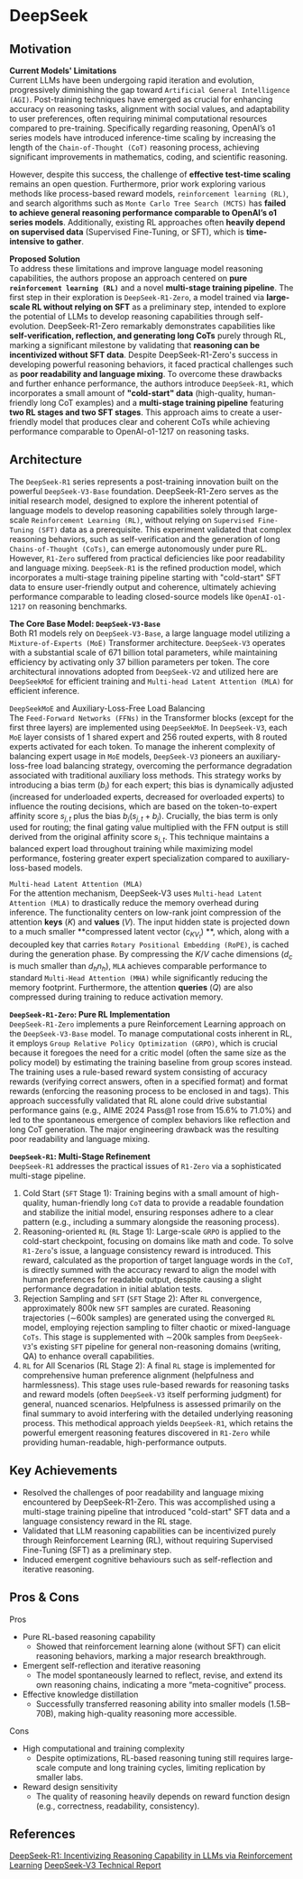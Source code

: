 # DeepSeek

## Motivation

**Current Models' Limitations**<br>
Current LLMs have been undergoing rapid iteration and evolution, progressively diminishing the gap toward `Artificial General Intelligence (AGI)`. Post-training techniques have emerged as crucial for enhancing accuracy on reasoning tasks, alignment with social values, and adaptability to user preferences, often requiring minimal computational resources compared to pre-training. Specifically regarding reasoning, OpenAI’s o1 series models have introduced inference-time scaling by increasing the length of the `Chain-of-Thought (CoT)` reasoning process, achieving significant improvements in mathematics, coding, and scientific reasoning. 

However, despite this success, the challenge of **effective test-time scaling** remains an open question. Furthermore, prior work exploring various methods like process-based reward models, `reinforcement learning (RL)`, and search algorithms such as `Monte Carlo Tree Search (MCTS)` has **failed to achieve general reasoning performance comparable to OpenAI’s o1 series models**. Additionally, existing RL approaches often **heavily depend on supervised data** (Supervised Fine-Tuning, or SFT), which is **time-intensive to gather**.

**Proposed Solution**<br>
To address these limitations and improve language model reasoning capabilities, the authors propose an approach centered on **pure `reinforcement learning (RL)`** and a novel **multi-stage training pipeline**. The first step in their exploration is `DeepSeek-R1-Zero`, a model trained via **large-scale RL without relying on SFT** as a preliminary step, intended to explore the potential of LLMs to develop reasoning capabilities through self-evolution. DeepSeek-R1-Zero remarkably demonstrates capabilities like **self-verification, reflection, and generating long CoTs** purely through RL, marking a significant milestone by validating that **reasoning can be incentivized without SFT data**. Despite DeepSeek-R1-Zero's success in developing powerful reasoning behaviors, it faced practical challenges such as **poor readability and language mixing**. To overcome these drawbacks and further enhance performance, the authors introduce `DeepSeek-R1`, which incorporates a small amount of **"cold-start" data** (high-quality, human-friendly long CoT examples) and a **multi-stage training pipeline** featuring **two RL stages and two SFT stages**. This approach aims to create a user-friendly model that produces clear and coherent CoTs while achieving performance comparable to OpenAI-o1-1217 on reasoning tasks.

## Architecture

The `DeepSeek-R1` series represents a post-training innovation built on the powerful `DeepSeek-V3-Base` foundation. DeepSeek-R1-Zero serves as the initial research model, designed to explore the inherent potential of language models to develop reasoning capabilities solely through large-scale `Reinforcement Learning (RL)`, without relying on `Supervised Fine-Tuning (SFT)` data as a prerequisite. This experiment validated that complex reasoning behaviors, such as self-verification and the generation of long `Chains-of-Thought (CoTs)`, can emerge autonomously under pure RL. However, `R1-Zero` suffered from practical deficiencies like poor readability and language mixing. `DeepSeek-R1` is the refined production model, which incorporates a multi-stage training pipeline starting with "cold-start" SFT data to ensure user-friendly output and coherence, ultimately achieving performance comparable to leading closed-source models like `OpenAI-o1-1217` on reasoning benchmarks.

**The Core Base Model: `DeepSeek-V3-Base`**<br>
Both R1 models rely on `DeepSeek-V3-Base`, a large language model utilizing a `Mixture-of-Experts (MoE)` Transformer architecture. `DeepSeek-V3` operates with a substantial scale of 671 billion total parameters, while maintaining efficiency by activating only 37 billion parameters per token. The core architectural innovations adopted from `DeepSeek-V2` and utilized here are `DeepSeekMoE` for efficient training and `Multi-head Latent Attention (MLA)` for efficient inference.

`DeepSeekMoE` and Auxiliary-Loss-Free Load Balancing<br>
The `Feed-Forward Networks (FFNs)` in the Transformer blocks (except for the first three layers) are implemented using `DeepSeekMoE`. In `DeepSeek-V3`, each `MoE` layer consists of 1 shared expert and 256 routed experts, with 8 routed experts activated for each token.
To manage the inherent complexity of balancing expert usage in `MoE` models, `DeepSeek-V3` pioneers an auxiliary-loss-free load balancing strategy, overcoming the performance degradation associated with traditional auxiliary loss methods. This strategy works by introducing a bias term ($b_i$) for each expert; this bias is dynamically adjusted (increased for underloaded experts, decreased for overloaded experts) to influence the routing decisions, which are based on the token-to-expert affinity score $s_{j,t}$ plus the bias $b_j(s_{j,t}+b_j)$. Crucially, the bias term is only used for routing; the final gating value multiplied with the FFN output is still derived from the original affinity score $s_{i,t}$. This technique maintains a balanced expert load throughout training while maximizing model performance, fostering greater expert specialization compared to auxiliary-loss-based models.

`Multi-head Latent Attention (MLA)`<br>
For the attention mechanism, DeepSeek-V3 uses `Multi-head Latent Attention (MLA)` to drastically reduce the memory overhead during inference. The functionality centers on low-rank joint compression of the attention **keys** ($K$) and **values** ($V$). The input hidden state is projected down to a much smaller **compressed latent vector ($c_{KV_t}$) **, which, along with a decoupled key that carries `Rotary Positional Embedding (RoPE)`, is cached during the generation phase. By compressing the $K/V$ cache dimensions ($d_c$ is much smaller than $d_hn_h$), `MLA` achieves comparable performance to standard `Multi-Head Attention (MHA)` while significantly reducing the memory footprint. Furthermore, the attention **queries** ($Q$) are also compressed during training to reduce activation memory.

**`DeepSeek-R1-Zero`: Pure RL Implementation**<br>
`DeepSeek-R1-Zero` implements a pure Reinforcement Learning approach on the `DeepSeek-V3-Base` model. To manage computational costs inherent in RL, it employs `Group Relative Policy Optimization (GRPO)`, which is crucial because it foregoes the need for a critic model (often the same size as the policy model) by estimating the training baseline from group scores instead. The training uses a rule-based reward system consisting of accuracy rewards (verifying correct answers, often in a specified format) and format rewards (enforcing the reasoning process to be enclosed in <think> and </think> tags). This approach successfully validated that RL alone could drive substantial performance gains (e.g., AIME 2024 Pass@1 rose from 15.6% to 71.0%) and led to the spontaneous emergence of complex behaviors like reflection and long CoT generation. The major engineering drawback was the resulting poor readability and language mixing.

**`DeepSeek-R1`: Multi-Stage Refinement**<br>
`DeepSeek-R1` addresses the practical issues of `R1-Zero` via a sophisticated multi-stage pipeline.
1. Cold Start (`SFT` Stage 1): Training begins with a small amount of high-quality, human-friendly long `CoT` data to provide a readable foundation and stabilize the initial model, ensuring responses adhere to a clear pattern (e.g., including a summary alongside the reasoning process).
2. Reasoning-oriented `RL` (`RL` Stage 1): Large-scale `GRPO` is applied to the cold-start checkpoint, focusing on domains like math and code. To solve `R1-Zero`'s issue, a language consistency reward is introduced. This reward, calculated as the proportion of target language words in the `CoT`, is directly summed with the accuracy reward to align the model with human preferences for readable output, despite causing a slight performance degradation in initial ablation tests.
3. Rejection Sampling and `SFT` (`SFT` Stage 2): After `RL` convergence, approximately 800k new `SFT` samples are curated. Reasoning trajectories (∼600k samples) are generated using the converged `RL` model, employing rejection sampling to filter chaotic or mixed-language `CoTs`. This stage is supplemented with ∼200k samples from `DeepSeek-V3`'s existing `SFT` pipeline for general non-reasoning domains (writing, QA) to enhance overall capabilities.
4. `RL` for All Scenarios (RL Stage 2): A final `RL` stage is implemented for comprehensive human preference alignment (helpfulness and harmlessness). This stage uses rule-based rewards for reasoning tasks and reward models (often `DeepSeek-V3` itself performing judgment) for general, nuanced scenarios. Helpfulness is assessed primarily on the final summary to avoid interfering with the detailed underlying reasoning process.
This methodical approach yields `DeepSeek-R1`, which retains the powerful emergent reasoning features discovered in `R1-Zero` while providing human-readable, high-performance outputs.

## Key Achievements
- Resolved the challenges of poor readability and language mixing encountered by DeepSeek-R1-Zero. This was accomplished using a multi-stage training pipeline that introduced "cold-start" SFT data and a language consistency reward in the RL stage.
- Validated that LLM reasoning capabilities can be incentivized purely through Reinforcement Learning (RL), without requiring Supervised Fine-Tuning (SFT) as a preliminary step.
- Induced emergent cognitive behaviours such as self-reflection and iterative reasoning.

## Pros & Cons

Pros
- Pure RL-based reasoning capability
    - Showed that reinforcement learning alone (without SFT) can elicit reasoning behaviors, marking a major research breakthrough.
- Emergent self-reflection and iterative reasoning
    - The model spontaneously learned to reflect, revise, and extend its own reasoning chains, indicating a more “meta-cognitive” process.
- Effective knowledge distillation
    - Successfully transferred reasoning ability into smaller models (1.5B–70B), making high-quality reasoning more accessible.

Cons
- High computational and training complexity
    - Despite optimizations, RL-based reasoning tuning still requires large-scale compute and long training cycles, limiting replication by smaller labs.
- Reward design sensitivity
    - The quality of reasoning heavily depends on reward function design (e.g., correctness, readability, consistency).

<!--
## Implementation
- Framework: 
- Dataset: 
- Colab Notebook: [link]()

## Results
Training

Validation

Examples:
-->

## References
[DeepSeek-R1: Incentivizing Reasoning Capability in LLMs via Reinforcement Learning](https://arxiv.org/pdf/2501.12948)
[DeepSeek-V3 Technical Report](https://arxiv.org/pdf/2412.19437)
